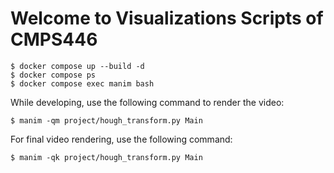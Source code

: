 # Welcome to Visualizations Scripts of CMPS446

```console
$ docker compose up --build -d
$ docker compose ps
$ docker compose exec manim bash
```

While developing, use the following command to render the video:
```console
$ manim -qm project/hough_transform.py Main
```

For final video rendering, use the following command:
```console
$ manim -qk project/hough_transform.py Main
```
